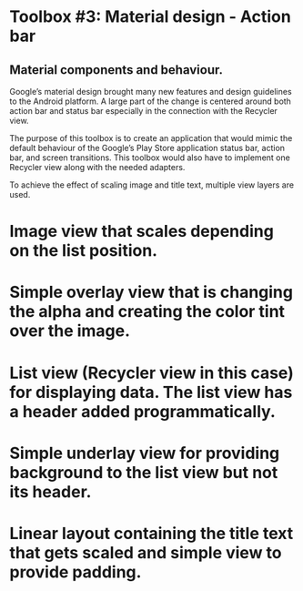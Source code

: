 Toolbox #3: Material design - Action bar
========================================

Material components and behaviour.
----------------------------------

Google’s material design brought many new features and design guidelines to the Android platform.
A large part of the change is centered around both action bar and status bar especially in the
connection with the Recycler view.

The purpose of this toolbox is to create an application that would mimic the default behaviour of
the Google’s Play Store application status bar, action bar, and screen transitions. This toolbox
would also have to implement one Recycler view along with the needed adapters.

To achieve the effect of scaling image and title text, multiple view layers are used.

# Image view that scales depending on the list position.
# Simple overlay view that is changing the alpha and creating the color tint over the image.
# List view (Recycler view in this case) for displaying data. The list view has a header added programmatically.
# Simple underlay view for providing background to the list view but not its header.
# Linear layout containing the title text that gets scaled and simple view to provide padding.

